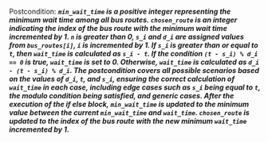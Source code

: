 Postcondition: ***`min_wait_time` is a positive integer representing the minimum wait time among all bus routes. `chosen_route` is an integer indicating the index of the bus route with the minimum wait time incremented by 1. `n` is greater than 0, `s_i` and `d_i` are assigned values from `bus_routes[i]`, `i` is incremented by 1. If `s_i` is greater than or equal to `t`, then `wait_time` is calculated as `s_i - t`. If the condition `(t - s_i) % d_i == 0` is true, `wait_time` is set to 0. Otherwise, `wait_time` is calculated as `d_i - (t - s_i) % d_i`. The postcondition covers all possible scenarios based on the values of `d_i`, `t`, and `s_i`, ensuring the correct calculation of `wait_time` in each case, including edge cases such as `s_i` being equal to `t`, the modulo condition being satisfied, and generic cases. After the execution of the if else block, `min_wait_time` is updated to the minimum value between the current `min_wait_time` and `wait_time`. `chosen_route` is updated to the index of the bus route with the new minimum `wait_time` incremented by 1.***